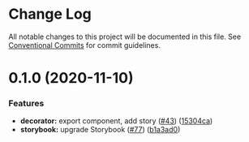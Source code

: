 # Change Log

All notable changes to this project will be documented in this file.
See [Conventional Commits](https://conventionalcommits.org) for commit guidelines.

# 0.1.0 (2020-11-10)


### Features

* **decorator:** export component, add story ([#43](https://github.com/carbon-design-system/ibm-cloud-cognitive/tree/master/packages/security/issues/43)) ([15304ca](https://github.com/carbon-design-system/ibm-cloud-cognitive/tree/master/packages/security/commit/15304ca5d4bbc0b5a70ab2d3b9a46e6590beaf56))
* **storybook:** upgrade Storybook ([#77](https://github.com/carbon-design-system/ibm-cloud-cognitive/tree/master/packages/security/issues/77)) ([b1a3ad0](https://github.com/carbon-design-system/ibm-cloud-cognitive/tree/master/packages/security/commit/b1a3ad02816de050fbc85d7fa4ef60c58204a9d9))
